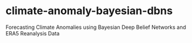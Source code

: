 # climate-anomaly-bayesian-dbns
Forecasting Climate Anomalies using Bayesian Deep Belief Networks and ERA5 Reanalysis Data
